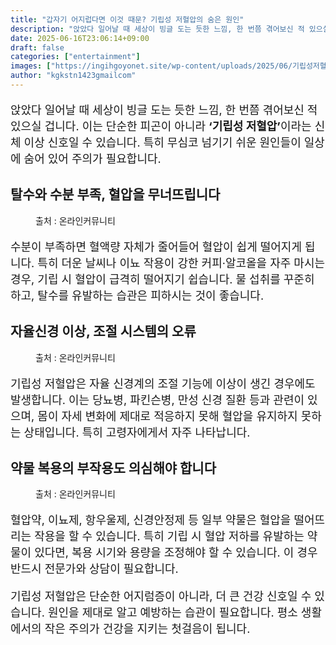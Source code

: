 ```yaml
---
title: "갑자기 어지럽다면 이것 때문? 기립성 저혈압의 숨은 원인"
description: "앉았다 일어날 때 세상이 빙글 도는 듯한 느낌, 한 번쯤 겪어보신 적 있으실 겁니다. 이는 단순한 피곤이 아니라 ‘기립성 저혈압’이라는 신체 이상 신호일 수 있습니다. 특히 무심코 넘기기 쉬운 원인들이 일상에 숨어 있어 주의가 필요합니다."
date: 2025-06-16T23:06:14+09:00
draft: false
categories: ["entertainment"]
images: ["https://ingihgoyonet.site/wp-content/uploads/2025/06/기립성저혈압-683x1024.png", "https://ingihgoyonet.site/wp-content/uploads/2025/06/pexels-n-voitkevich-6941103-1-683x1024.jpg", "https://ingihgoyonet.site/wp-content/uploads/2025/06/pexels-n-voitkevich-7615574-683x1024.jpg"]
author: "kgkstn1423gmailcom"
---
```


<p style="font-size:18px">앉았다 일어날 때 세상이 빙글 도는 듯한 느낌, 한 번쯤 겪어보신 적 있으실 겁니다. 이는 단순한 피곤이 아니라 <strong>‘기립성 저혈압’</strong>이라는 신체 이상 신호일 수 있습니다. 특히 무심코 넘기기 쉬운 원인들이 일상에 숨어 있어 주의가 필요합니다.</p> <h2 >탈수와 수분 부족, 혈압을 무너뜨립니다</h2> <figure ><img src="https://ingihgoyonet.site/wp-content/uploads/2025/06/기립성저혈압-683x1024.png" alt="" style="aspect-ratio:4/3;object-fit:cover"/><figcaption >출처 : 온라인커뮤니티</figcaption></figure> <p style="font-size:18px">수분이 부족하면 혈액량 자체가 줄어들어 혈압이 쉽게 떨어지게 됩니다. 특히 더운 날씨나 이뇨 작용이 강한 커피·알코올을 자주 마시는 경우, 기립 시 혈압이 급격히 떨어지기 쉽습니다. 물 섭취를 꾸준히 하고, 탈수를 유발하는 습관은 피하시는 것이 좋습니다.</p> <h2 >자율신경 이상, 조절 시스템의 오류</h2> <figure ><img src="https://ingihgoyonet.site/wp-content/uploads/2025/06/pexels-n-voitkevich-6941103-1-683x1024.jpg" alt="" style="aspect-ratio:16/9;object-fit:cover"/><figcaption >출처 : 온라인커뮤니티</figcaption></figure> <p style="font-size:18px">기립성 저혈압은 자율 신경계의 조절 기능에 이상이 생긴 경우에도 발생합니다. 이는 당뇨병, 파킨슨병, 만성 신경 질환 등과 관련이 있으며, 몸이 자세 변화에 제대로 적응하지 못해 혈압을 유지하지 못하는 상태입니다. 특히 고령자에게서 자주 나타납니다.</p> <h2 >약물 복용의 부작용도 의심해야 합니다</h2> <figure ><img src="https://ingihgoyonet.site/wp-content/uploads/2025/06/pexels-n-voitkevich-7615574-683x1024.jpg" alt="" style="aspect-ratio:16/9;object-fit:cover"/><figcaption >출처 : 온라인커뮤니티</figcaption></figure> <p style="font-size:18px">혈압약, 이뇨제, 항우울제, 신경안정제 등 일부 약물은 혈압을 떨어뜨리는 작용을 할 수 있습니다. 특히 기립 시 혈압 저하를 유발하는 약물이 있다면, 복용 시기와 용량을 조정해야 할 수 있습니다. 이 경우 반드시 전문가와 상담이 필요합니다.</p> <p style="font-size:18px">기립성 저혈압은 단순한 어지럼증이 아니라, 더 큰 건강 신호일 수 있습니다. 원인을 제대로 알고 예방하는 습관이 필요합니다. 평소 생활에서의 작은 주의가 건강을 지키는 첫걸음이 됩니다.</p>